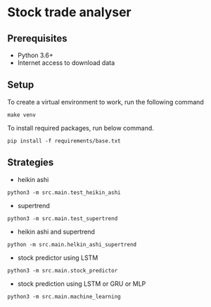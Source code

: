 # Stock trade analyser

Prerequisites
-------------
* Python 3.6+
* Internet access to download data

Setup
-----
To create a virtual environment to work, run the following command
```shell
make venv
```
To install required packages, run below command.
```shell
pip install -f requirements/base.txt
```

Strategies
----------
* heikin ashi
```shell
python3 -m src.main.test_heikin_ashi 
```
* supertrend
```shell
python3 -m src.main.test_supertrend
```
* heikin ashi and supertrend
```shell
python -m src.main.helkin_ashi_supertrend
```
* stock predictor using LSTM
```shell
python3 -m src.main.stock_predictor
```
* stock prediction using LSTM or GRU or MLP
```shell
python3 -m src.main.machine_learning
```


